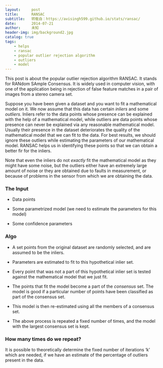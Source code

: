 ```yaml
---
layout:     post
title:      RANSAC
subtitle:   转载自：https://avisingh599.github.io/stats/ransac/
date:       2014-07-21
author:     未知
header-img: img/background2.jpg
catalog: true
tags:
    - helps
    - ransac
    - popular outlier rejection algorithm
    - outliers
    - model
---
```


This post is about the popular outlier rejection algorithm RANSAC. It stands for RANdom SAmple Consensus. It is widely used in computer vision, with one of the application being in rejection of false feature matches in a pair of images from a stereo camera set.

Suppose you have been given a dataset and you want to fit a mathematical model on it. We now assume that this data has certain *inliers* and some *outliers*. Inliers refer to the data points whose presence can be explained with the help of a mathematical model, while outliers are data points whose presence can never be explained via any reasonable mathematical model. Usually their presence in the dataset deteriorates the quality of the mathematical model that we can fit to the data. For best results, we should ignore these outliers while estimating the parameters of our mathematical model. RANSAC helps us in identifying these points so that we can obtain a better fir for the inliers.

Note that even the inliers do not *exactly* fit the mathematical model as they might have some noise, but the outliers either have an extremely large amount of noise or they are obtained due to faults in measurement, or because of problems in the sensor from which we are obtaining the data.

### The Input

- Data points

- Some parametrized model (we need to estimate the parameters for this model)

- Some confidence parameters


### Algo

- A set points from the original dataset are randomly selected, and are assumed to be the inliers.

- Parameters are estimated to fit to this hypothetical inlier set.

- Every point that was not a part of this hypothetical inlier set is tested against the mathematical model that we just fit.

- The points that fit the model become a part of the *consensus* set. The model is good if a particular number of points have been classified as part of the consensus set.

- This model is then re-estimated using all the members of a consensus set.

- The above process is repeated a fixed number of times, and the model with the largest consensus set is kept.


### How many times do we repeat?

It is possible to theoretically determine the fixed number of iterations ‘k’ which are needed, if we have an estimate of the percentage of outliers present in the data.
